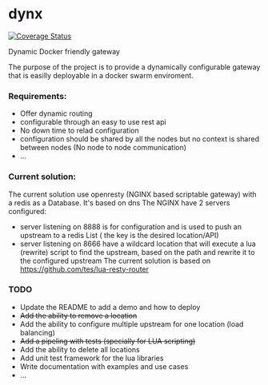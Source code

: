 # dynx
[![Coverage Status](https://coveralls.io/repos/github/dhiaayachi/dynx/badge.svg?branch=master)](https://coveralls.io/github/dhiaayachi/dynx?branch=master)

Dynamic Docker friendly gateway  

The purpose of the project is to provide a dynamically configurable gateway that is easilly deployable in a docker swarm enviroment.


### Requirements:
- Offer dynamic routing 
- configurable through an easy to use rest api
- No down time to relad configuration
- configuration should be shared by all the nodes but no context is shared between nodes (No node to node communication)
- ...

### Current solution:
The current solution use openresty (NGINX based scriptable gateway) with a redis as a Database. It's based on dns
The NGINX have 2 servers configured:
- server listening on 8888 is for configuration and is used to push an upstream to a redis List ( the key is the desired location/API)
- server listening on 8666 have a wildcard location that will execute a lua (rewrite) script to find the upstream, based on the path 
  and rewrite it to the configured upstream
The current solution is based on https://github.com/tes/lua-resty-router
  
### TODO
- Update the README to add a demo and how to deploy
- ~~Add the ability to remove a location~~
- Add the ability to configure multiple upstream for one location (load balancing)
- ~~Add a pipeling with tests (specially for LUA scripting)~~
- Add the ability to delete all locations
- Add unit test framework for the lua libraries
- Write documentation with examples and use cases
- ...



